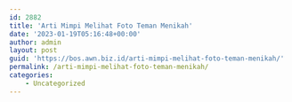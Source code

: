 ```yaml
---
id: 2882
title: 'Arti Mimpi Melihat Foto Teman Menikah'
date: '2023-01-19T05:16:48+00:00'
author: admin
layout: post
guid: 'https://bos.awn.biz.id/arti-mimpi-melihat-foto-teman-menikah/'
permalink: /arti-mimpi-melihat-foto-teman-menikah/
categories:
    - Uncategorized
---
```


